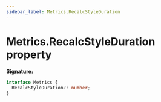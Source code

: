 ```yaml
---
sidebar_label: Metrics.RecalcStyleDuration
---
```


# Metrics.RecalcStyleDuration property

**Signature:**

```typescript
interface Metrics {
  RecalcStyleDuration?: number;
}
```
